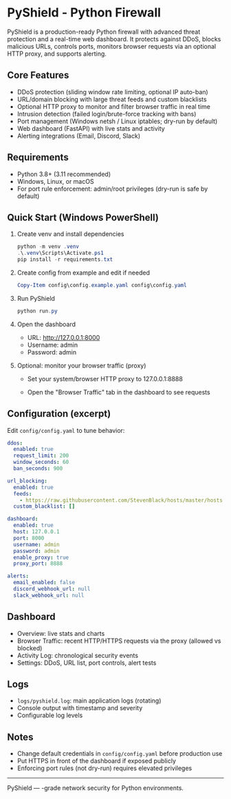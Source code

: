 # PyShield -   Python Firewall

PyShield is a production-ready Python firewall with advanced threat protection and a real-time web dashboard. It protects against DDoS, blocks malicious URLs, controls ports, monitors browser requests via an optional HTTP proxy, and supports alerting.

## Core Features

- DDoS protection (sliding window rate limiting, optional IP auto-ban)
- URL/domain blocking with large threat feeds and custom blacklists
- Optional HTTP proxy to monitor and filter browser traffic in real time
- Intrusion detection (failed login/brute-force tracking with bans)
- Port management (Windows netsh / Linux iptables; dry-run by default)
- Web dashboard (FastAPI) with live stats and activity
- Alerting integrations (Email, Discord, Slack)

## Requirements

- Python 3.8+ (3.11 recommended)
- Windows, Linux, or macOS
- For port rule enforcement: admin/root privileges (dry-run is safe by default)

## Quick Start (Windows PowerShell)

1. Create venv and install dependencies

   ```powershell
   python -m venv .venv
   .\.venv\Scripts\Activate.ps1
   pip install -r requirements.txt
   ```

2. Create config from example and edit if needed

   ```powershell
   Copy-Item config\config.example.yaml config\config.yaml
   ```

3. Run PyShield

   ```powershell
   python run.py
   ```

4. Open the dashboard

   - URL: http://127.0.0.1:8000
   - Username: admin
   - Password: admin

5. Optional: monitor your browser traffic (proxy)

   - Set your system/browser HTTP proxy to 127.0.0.1:8888

   - Open the "Browser Traffic" tab in the dashboard to see requests

## Configuration (excerpt)

Edit `config/config.yaml` to tune behavior:

```yaml
ddos:
  enabled: true
  request_limit: 200
  window_seconds: 60
  ban_seconds: 900

url_blocking:
  enabled: true
  feeds:
    - https://raw.githubusercontent.com/StevenBlack/hosts/master/hosts
  custom_blacklist: []

dashboard:
  enabled: true
  host: 127.0.0.1
  port: 8000
  username: admin
  password: admin
  enable_proxy: true
  proxy_port: 8888

alerts:
  email_enabled: false
  discord_webhook_url: null
  slack_webhook_url: null
```

## Dashboard

- Overview: live stats and charts
- Browser Traffic: recent HTTP/HTTPS requests via the proxy (allowed vs blocked)
- Activity Log: chronological security events
- Settings: DDoS, URL list, port controls, alert tests

## Logs

- `logs/pyshield.log`: main application logs (rotating)
- Console output with timestamp and severity
- Configurable log levels

## Notes

- Change default credentials in `config/config.yaml` before production use
- Put HTTPS in front of the dashboard if exposed publicly
- Enforcing port rules (not dry-run) requires elevated privileges

---

PyShield —  -grade network security for Python environments.